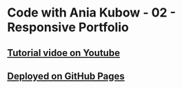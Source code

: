 # Code with Ania Kubow - 02 - Responsive Portfolio

## [Tutorial vidoe on Youtube](https://youtu.be/-D6oTPA4vXc)

## [Deployed on GitHub Pages](https://arpadgbondor.github.io/Code_with_Ania_Kubow-02-Responsive_Portfolio/)
